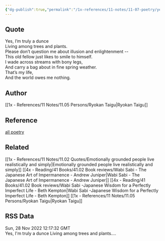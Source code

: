 ```yaml
---
{"dg-publish":true,"permalink":"/1x-references/11-notes/11-07-poetry/yes-im-truly-a-dunce-ryokan-taigu/","title":"Yes im truly a dunce - Ryokan Taigu","dgShowBacklinks":false}
---
```



## Quote
Yes, I’m truly a dunce  
Living among trees and plants.  
Please don’t question me about illusion and enlightenment --  
This old fellow just likes to smile to himself.  
I wade across streams with bony legs,  
And carry a bag about in fine spring weather.  
That’s my life,  
And the world owes me nothing.

## Author
[[1x - References/11 Notes/11.05 Persons/Ryokan Taigu\|Ryokan Taigu]]

## Reference
[all poetry](https://allpoetry.com/Yes-Im-Truly-A-Dunce-)

## Related
[[1x - References/11 Notes/11.02 Quotes/Emotionally grounded people live realistically and simply\|Emotionally grounded people live realistically and simply]]
[[4x - Reading/41 Books/41.02 Book reviews/Wabi Sabi - The Japanese Art of Impermanence - Andrew Juniper\|Wabi Sabi - The Japanese Art of Impermanence - Andrew Juniper]]
[[4x - Reading/41 Books/41.02 Book reviews/Wabi Sabi -Japanese Wisdom for a Perfectly Imperfect Life - Beth Kempton\|Wabi Sabi -Japanese Wisdom for a Perfectly Imperfect Life - Beth Kempton]]
[[1x - References/11 Notes/11.05 Persons/Ryokan Taigu\|Ryokan Taigu]]

## RSS Data
<div class='date'>Sun, 28 Nov 2022 12:17:32 GMT</div>
<div class='description'>Yes, I'm truly a dunce
Living among trees and plants....
</div>